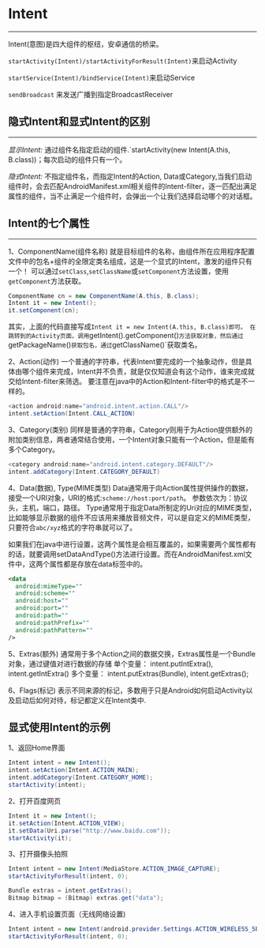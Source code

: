 # Intent
***
Intent(意图)是四大组件的枢纽，安卓通信的桥梁。

`startActivity(Intent)/startActivityForResult(Intent)`来启动Activity

`startService(Intent)/bindService(Intent)`来启动Service

`sendBroadcast` 来发送广播到指定BroadcastReceiver

## 隐式Intent和显式Intent的区别
***
*显示Intent:* 通过组件名指定启动的组件.`startActivity(new Intent(A.this, B.class))；每次启动的组件只有一个。

*隐式Intent:* 不指定组件名，而指定Intent的Action, Data或Category,当我们启动组件时，会去匹配AndroidManifest.xml相关组件的Intent-filter，逐一匹配出满足属性的组件，当不止满足一个组件时，会弹出一个让我们选择启动哪个的对话框。

## Intent的七个属性
***
1、ComponentName(组件名称)
就是目标组件的名称，由组件所在应用程序配置文件中的包名+组件的全限定类名组成，这是一个显式的Intent，激发的组件只有一个！
可以通过`setClass`,`setClassName`或`setComponent`方法设置，使用`getComponent`方法获取。

```java
ComponentName cn = new ComponentName(A.this, B.class);
Intent it = new Intent();
it.setComponent(cn);
```

其实，上面的代码直接写成`Intent it = new Intent(A.this, B.class)即可。
在跳转到的Activity页面，调用`getIntent().getComponent()`方法获取对象，然后通过`getPackageName()`获取包名，通过`getClassName()`获取类名。

2、Action(动作)
一个普通的字符串，代表Intent要完成的一个抽象动作，但是具体由哪个组件来完成，Intent并不负责，就是仅仅知道会有这个动作，谁来完成就交给Intent-filter来筛选。
要注意在java中的Action和Intent-filter中的格式是不一样的。
```java
<action android:name="android.intent.action.CALL"/>
intent.setAction(Intent.CALL_ACTION)
```

3、Category(类别)
同样是普通的字符串，Category则用于为Action提供额外的附加类别信息，两者通常结合使用，一个Intent对象只能有一个Action，但是能有多个Category。
```java
<category android:name="android.intent.category.DEFAULT"/>
intent.addCategory(Intent.CATEGORY_DEFAULT)
```

4、Data(数据), Type(MIME类型)
Data通常用于向Action属性提供操作的数据，接受一个URI对象，URI的格式:`scheme://host:port/path`。
参数依次为：协议头，主机，端口，路径。
Type通常用于指定Data所制定的Uri对应的MIME类型，比如能够显示数据的组件不应该用来播放音频文件，可以是自定义的MIME类型，只要符合`abc/xyz`格式的字符串就可以了。

如果我们在java中进行设置，这两个属性是会相互覆盖的，如果需要两个属性都有的话，就要调用setDataAndType()方法进行设置。而在AndroidManifest.xml文件中，这两个属性都是存放在data标签中的。
```xml
<data
  android:mimeType=""
  android:scheme=""
  android:host=""
  android:port=""
  android:path=""
  android:pathPrefix=""
  android:pathPattern=""
/>
```

5、Extras(额外)
通常用于多个Action之间的数据交换，Extras属性是一个Bundle对象，通过键值对进行数据的存储
单个变量：
intent.putIntExtra(), intent.getIntExtra()
多个变量：
intent.putExtras(Bundle), intent.getExtras();

6、Flags(标记)
表示不同来源的标记，多数用于只是Android如何启动Activity以及启动后如何对待，标记都定义在Intent类中.

## 显式使用Intent的示例
1、返回Home界面
```java
Intent intent = new Intent();
intent.setAction(Intent.ACTION_MAIN);
intent.addCategory(Intent.CATEGORY_HOME);
startActivity(intent);
```

2、打开百度网页
```java
Intent it = new Intent();
it.setAction(Intent.ACTION_VIEW);
it.setData(Uri.parse("http://www.baidu.com"));
startActivity(it);
```

3、打开摄像头拍照
```java
Intent intent = new Intent(MediaStore.ACTION_IMAGE_CAPTURE);
startActivityForResult(intent, 0);

Bundle extras = intent.getExtras();
Bitmap bitmap = (Bitmap) extras.get("data");
```

4、进入手机设置页面（无线网络设置)
```java
Intent intent = new Intent(android.provider.Settings.ACTION_WIRELESS_SETTINGS);
startActivityForResult(intent, 0);
```
